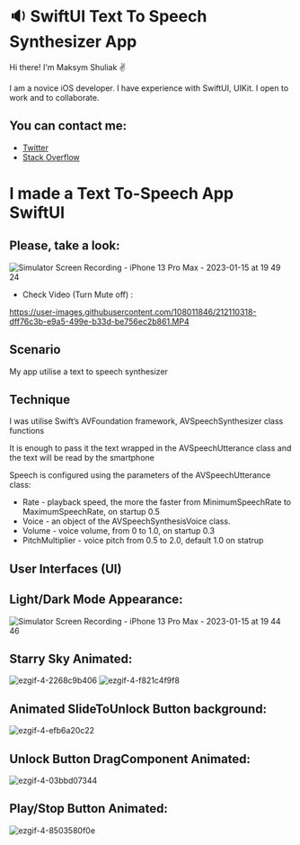 # :sound: SwiftUI Text To Speech Synthesizer App
 Hi there! I'm Maksym Shuliak ✌️
 
 I am a novice iOS developer.
 I have experience with SwiftUI, UIKit. I open to work and to collaborate.
 ## You can contact me: 
* [Twitter](https://twitter.com/MaxSh69264556)
* [Stack Overflow](https://stackoverflow.com/users/19256991/max-sh)

# I made a Text To-Speech App SwiftUI

## Please, take a look: 

![Simulator Screen Recording - iPhone 13 Pro Max - 2023-01-15 at 19 49 24](https://user-images.githubusercontent.com/108011846/212557967-c7c5d8d3-1d74-47ce-a217-a6a3ebe35a89.gif)

* Check Video (Turn Mute off) :

https://user-images.githubusercontent.com/108011846/212110318-dff76c3b-e9a5-499e-b33d-be756ec2b861.MP4

## Scenario
My app utilise a text to speech synthesizer

## Technique
I was utilise Swift’s AVFoundation framework,  AVSpeechSynthesizer class functions

It is enough to pass it the text wrapped in the AVSpeechUtterance class and the text will be read by the smartphone

Speech is configured using the parameters of the AVSpeechUtterance class:
- Rate - playback speed, the more the faster from MinimumSpeechRate to MaximumSpeechRate, on startup 0.5
- Voice - an object of the AVSpeechSynthesisVoice class.
- Volume - voice volume, from 0 to 1.0, on startup 0.3
- PitchMultiplier - voice pitch from 0.5 to 2.0, default 1.0 on statrup

## User Interfaces (UI)
## Light/Dark Mode Appearance:

![Simulator Screen Recording - iPhone 13 Pro Max - 2023-01-15 at 19 44 46](https://user-images.githubusercontent.com/108011846/212557740-90f9199f-a1d9-42fd-bf44-096ad9ddb073.gif)

## Starry Sky Animated: 

![ezgif-4-2268c9b406](https://user-images.githubusercontent.com/108011846/212106855-07ec3286-072a-4924-8395-ce441879f67b.gif)
![ezgif-4-f821c4f9f8](https://user-images.githubusercontent.com/108011846/212135483-5f6fe5df-2ec7-4879-92f1-d303bde5ea38.gif)

## Animated SlideToUnlock Button background: 

![ezgif-4-efb6a20c22](https://user-images.githubusercontent.com/108011846/212135917-aff765b7-48df-49e4-9b02-344cd91eada2.gif)

## Unlock Button DragComponent Animated: 

![ezgif-4-03bbd07344](https://user-images.githubusercontent.com/108011846/212136170-f4b4aae3-fbd8-41fb-b1a9-f08d7abd02e3.gif)

## Play/Stop Button Animated: 

![ezgif-4-8503580f0e](https://user-images.githubusercontent.com/108011846/212105577-28058ce2-686f-4c36-a97d-358867ada7a7.gif)



